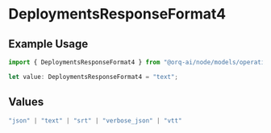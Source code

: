 # DeploymentsResponseFormat4

## Example Usage

```typescript
import { DeploymentsResponseFormat4 } from "@orq-ai/node/models/operations";

let value: DeploymentsResponseFormat4 = "text";
```

## Values

```typescript
"json" | "text" | "srt" | "verbose_json" | "vtt"
```